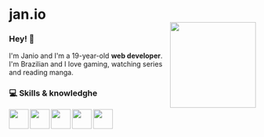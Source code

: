 
<h1>jan.io</h1>
<img align="right" width="175px" style="margin-top:-20px" src="https://i.imgur.com/4FZQVb3.png">

<h3>Hey! 🤙</h3>
<p>I'm Janio and I'm a 19-year-old <b>web developer</b>. I'm Brazilian and I love gaming, watching series and reading manga.</p>

<h3>💻 Skills & knowledghe</h3>
<img height="40em" align="left" src="https://cdn.jsdelivr.net/gh/devicons/devicon/icons/java/java-plain.svg"/>
<img height="40em" align="left" src="https://cdn.jsdelivr.net/gh/devicons/devicon/icons/python/python-plain.svg"/>
     <img height="40em" align="left" src="https://cdn.jsdelivr.net/gh/devicons/devicon/icons/html5/html5-plain.svg"/>
<img height="40em" align="left" src="https://cdn.jsdelivr.net/gh/devicons/devicon/icons/css3/css3-plain.svg"/>
<img height="40em" align="left" src="https://cdn.jsdelivr.net/gh/devicons/devicon/icons/javascript/javascript-plain.svg"/><br><br>
          
  </a>
